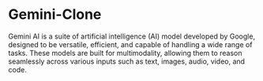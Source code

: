 # Gemini-Clone
Gemini AI is a suite of artificial intelligence (AI) model developed by Google, designed to be versatile, efficient, and capable of handling a wide range of tasks. These models are built for multimodality, allowing them to reason seamlessly across various inputs such as text, images, audio, video, and code.
